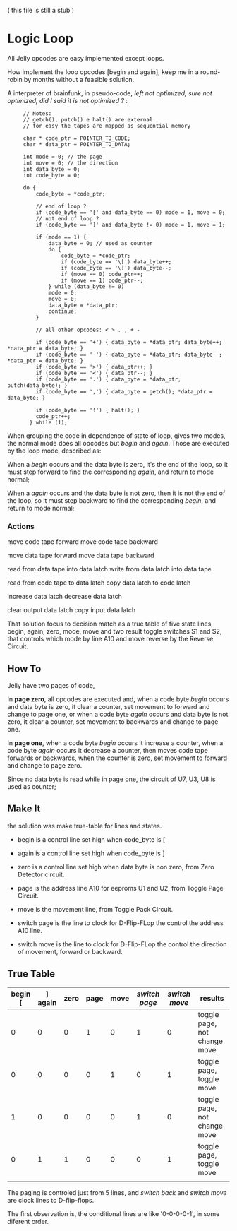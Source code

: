 
( this file is still a stub ) 

# Logic Loop

All Jelly opcodes are easy implemented except loops. 

How implement the loop opcodes \[begin and again\], keep me in a round-robin by months without a feasible solution.

A interpreter of brainfunk, in pseudo-code, _left not optimized, sure not optimized, did I said it is not optimized ?_ :

         // Notes:
         // getch(), putch() e halt() are external
         // for easy the tapes are mapped as sequential memory
         
         char * code_ptr = POINTER_TO_CODE;
         char * data_ptr = POINTER_TO_DATA;
         
         int mode = 0; // the page
         int move = 0; // the direction
         int data_byte = 0;
         int code_byte = 0;
         
         do {
             code_byte = *code_ptr;
             
             // end of loop ?
             if (code_byte == '[' and data_byte == 0) mode = 1, move = 0;
             // not end of loop ?
             if (code_byte == ']' and data_byte != 0) mode = 1, move = 1;
            
             if (mode == 1) { 
                 data_byte = 0; // used as counter
                 do {
                     code_byte = *code_ptr;
                     if (code_byte == '\[') data_byte++;
                     if (code_byte == '\]') data_byte--;
                     if (move == 0) code_ptr++;
                     if (move == 1) code_ptr--;
                 } while (data_byte != 0)
                 mode = 0;
                 move = 0;
                 data_byte = *data_ptr;
                 continue;
             }
             
             // all other opcodes: < > . , + -
             
             if (code_byte == '+') { data_byte = *data_ptr; data_byte++; *data_ptr = data_byte; }
             if (code_byte == '-') { data_byte = *data_ptr; data_byte--; *data_ptr = data_byte; }
             if (code_byte == '>') { data_ptr++; }
             if (code_byte == '<') { data_ptr--; }
             if (code_byte == '.') { data_byte = *data_ptr; putch(data_byte); }
             if (code_byte == ',') { data_byte = getch(); *data_ptr = data_byte; }

             if (code_byte == '!') { halt(); }
             code_ptr++;
           } while (1);

                    
When grouping the code in dependence of state of loop, gives two modes, the normal mode does all opcodes but _begin_ and _again_. Those are executed by the loop mode, described as: 

When a _begin_ occurs and the data byte is zero, it's the end of the loop, so it must step forward to find the corresponding _again_, and return to mode normal;

When a _again_ occurs and the data byte is not zero, then it is not the end of the loop, so it must step backward to find the corresponding _begin_, and return to mode normal;

### Actions 

move code tape forward
move code tape backward

move data tape forward
move data tape backward

read from data tape into data latch
write from data latch into data tape

read from code tape to data latch
copy data latch to code latch

increase data latch
decrease data latch

clear output data latch
copy  input data latch

That solution focus to decision match as a true table of five state lines, begin, again, zero, mode, move and two result toggle switches S1 and S2, that controls which mode by line A10 and move reverse by the Reverse Circuit.

## How To

Jelly have two pages of code, 

In **page zero**, all opcodes are executed and, when a code byte _begin_ occurs and data byte is zero, it clear a counter, set movement to forward and change to page one, or when a code byte _again_ occurs and data byte is not zero, it clear a counter, set movement to backwards and change to page one.

In **page one**, when a code byte _begin_ occurs it increase a counter, when a code byte _again_ occurs it decrease a counter,  then moves code tape forwards or backwards, when the counter is zero, set movement to forward and change to page zero.

Since no data byte is read while in page one, the circuit of U7, U3, U8 is used as counter;

## Make It

the solution was make true-table for lines and states.

- begin is a control line set high when code_byte is [

- again is a control line set high when code_byte is ]

- zero is a control line set high when data byte is non zero, from Zero Detector circuit. 

- page is the address line A10 for eeproms U1 and U2, from Toggle Page Circuit.

- move is the movement line, from Toggle Pack Circuit.

- switch page is the line to clock for D-Flip-FLop the control the address A10 line.

- switch move is the line to clock for D-Flip-FLop the control the direction of movement, forward or backward.

## True Table

   | begin \[ | \] again | zero | page | move | _switch page_ | _switch move_ | results |
   | --- | --- | --- | --- | --- | --- | --- | --- |
   | 0 | 0 | 0 | 1 | 0 | 1 | 0 | toggle page, not change move |
   | 0 | 0 | 0 | 0 | 1 | 0 | 1 | toggle page, toggle move |
   | 1  | 0 | 0 | 0 | 0 | 1 | 0 | toggle page, not change move  |
   | 0 | 1 | 1 | 0 | 0 | 0 | 1 | toggle page, toggle move  |
   |  |  |  |  |  |  |  |
   
The paging is controled just from 5 lines, and _switch back_ and _switch move_ are clock lines to D-flip-flops.

The first observation is, the conditional lines are like '0-0-0-0-1', in some diferent order. 


